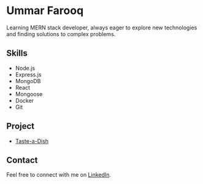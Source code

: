 # Ummar Farooq

Learning MERN stack developer, always eager to explore new technologies and finding solutions to complex problems.

## Skills
- Node.js
- Express.js
- MongoDB
- React
- Mongoose
- Docker
- Git

## Project
- [Taste-a-Dish](https://github.com/farooqpk/Taste-a-Dish)

## Contact
Feel free to connect with me on [LinkedIn](https://www.linkedin.com/in/ummar-farooq-70865a220/).

<!---
farooqpk/farooqpk is a ✨ special ✨ repository because its `README.md` (this file) appears on your GitHub profile.
You can click the Preview link to take a look at your changes.
--->

